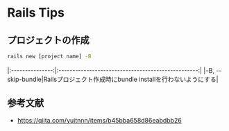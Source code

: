 # Rails Tips

## プロジェクトの作成

```bash
rails new [project name] -B
```
|:---------------:|:--------------------------------------------------:|
|ｰB, --skip-bundle|Railsプロジェクト作成時にbundle installを行わないようにする|

## 参考文献

- https://qiita.com/yuitnnn/items/b45bba658d86eabdbb26
